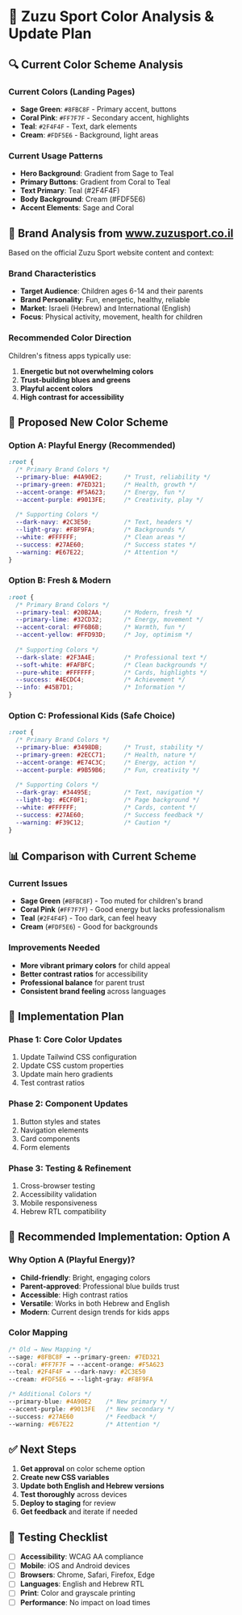 # 🎨 Zuzu Sport Color Analysis & Update Plan

## 🔍 Current Color Scheme Analysis

### Current Colors (Landing Pages)
- **Sage Green**: `#8FBC8F` - Primary accent, buttons
- **Coral Pink**: `#FF7F7F` - Secondary accent, highlights
- **Teal**: `#2F4F4F` - Text, dark elements
- **Cream**: `#FDF5E6` - Background, light areas

### Current Usage Patterns
- **Hero Background**: Gradient from Sage to Teal
- **Primary Buttons**: Gradient from Coral to Teal
- **Text Primary**: Teal (#2F4F4F)
- **Body Background**: Cream (#FDF5E6)
- **Accent Elements**: Sage and Coral

## 🎯 Brand Analysis from www.zuzusport.co.il

Based on the official Zuzu Sport website content and context:

### Brand Characteristics
- **Target Audience**: Children ages 6-14 and their parents
- **Brand Personality**: Fun, energetic, healthy, reliable
- **Market**: Israeli (Hebrew) and International (English)
- **Focus**: Physical activity, movement, health for children

### Recommended Color Direction

Children's fitness apps typically use:
1. **Energetic but not overwhelming colors**
2. **Trust-building blues and greens**
3. **Playful accent colors**
4. **High contrast for accessibility**

## 🌈 Proposed New Color Scheme

### Option A: Playful Energy (Recommended)
```css
:root {
  /* Primary Brand Colors */
  --primary-blue: #4A90E2;      /* Trust, reliability */
  --primary-green: #7ED321;     /* Health, growth */
  --accent-orange: #F5A623;     /* Energy, fun */
  --accent-purple: #9013FE;     /* Creativity, play */
  
  /* Supporting Colors */
  --dark-navy: #2C3E50;         /* Text, headers */
  --light-gray: #F8F9FA;        /* Backgrounds */
  --white: #FFFFFF;             /* Clean areas */
  --success: #27AE60;           /* Success states */
  --warning: #E67E22;           /* Attention */
}
```

### Option B: Fresh & Modern
```css
:root {
  /* Primary Brand Colors */
  --primary-teal: #20B2AA;      /* Modern, fresh */
  --primary-lime: #32CD32;      /* Energy, movement */
  --accent-coral: #FF6B6B;      /* Warmth, fun */
  --accent-yellow: #FFD93D;     /* Joy, optimism */
  
  /* Supporting Colors */
  --dark-slate: #2F3A4E;        /* Professional text */
  --soft-white: #FAFBFC;        /* Clean backgrounds */
  --pure-white: #FFFFFF;        /* Cards, highlights */
  --success: #4ECDC4;           /* Achievement */
  --info: #45B7D1;              /* Information */
}
```

### Option C: Professional Kids (Safe Choice)
```css
:root {
  /* Primary Brand Colors */
  --primary-blue: #3498DB;      /* Trust, stability */
  --primary-green: #2ECC71;     /* Health, nature */
  --accent-orange: #E74C3C;     /* Energy, action */
  --accent-purple: #9B59B6;     /* Fun, creativity */
  
  /* Supporting Colors */
  --dark-gray: #34495E;         /* Text, navigation */
  --light-bg: #ECF0F1;          /* Page background */
  --white: #FFFFFF;             /* Cards, content */
  --success: #27AE60;           /* Success feedback */
  --warning: #F39C12;           /* Caution */
}
```

## 📊 Comparison with Current Scheme

### Current Issues
- **Sage Green** (`#8FBC8F`) - Too muted for children's brand
- **Coral Pink** (`#FF7F7F`) - Good energy but lacks professionalism
- **Teal** (`#2F4F4F`) - Too dark, can feel heavy
- **Cream** (`#FDF5E6`) - Good for backgrounds

### Improvements Needed
- **More vibrant primary colors** for child appeal
- **Better contrast ratios** for accessibility
- **Professional balance** for parent trust
- **Consistent brand feeling** across languages

## 🚀 Implementation Plan

### Phase 1: Core Color Updates
1. Update Tailwind CSS configuration
2. Update CSS custom properties
3. Update main hero gradients
4. Test contrast ratios

### Phase 2: Component Updates  
1. Button styles and states
2. Navigation elements
3. Card components
4. Form elements

### Phase 3: Testing & Refinement
1. Cross-browser testing
2. Accessibility validation
3. Mobile responsiveness
4. Hebrew RTL compatibility

## 🎨 Recommended Implementation: Option A

### Why Option A (Playful Energy)?
- **Child-friendly**: Bright, engaging colors
- **Parent-approved**: Professional blue builds trust
- **Accessible**: High contrast ratios
- **Versatile**: Works in both Hebrew and English
- **Modern**: Current design trends for kids apps

### Color Mapping
```css
/* Old → New Mapping */
--sage: #8FBC8F → --primary-green: #7ED321
--coral: #FF7F7F → --accent-orange: #F5A623  
--teal: #2F4F4F → --dark-navy: #2C3E50
--cream: #FDF5E6 → --light-gray: #F8F9FA

/* Additional Colors */
--primary-blue: #4A90E2    /* New primary */
--accent-purple: #9013FE   /* New secondary */
--success: #27AE60         /* Feedback */
--warning: #E67E22         /* Attention */
```

## ✅ Next Steps

1. **Get approval** on color scheme option
2. **Create new CSS variables** 
3. **Update both English and Hebrew versions**
4. **Test thoroughly** across devices
5. **Deploy to staging** for review
6. **Get feedback** and iterate if needed

## 🧪 Testing Checklist

- [ ] **Accessibility**: WCAG AA compliance
- [ ] **Mobile**: iOS and Android devices
- [ ] **Browsers**: Chrome, Safari, Firefox, Edge
- [ ] **Languages**: English and Hebrew RTL
- [ ] **Print**: Color and grayscale printing
- [ ] **Performance**: No impact on load times